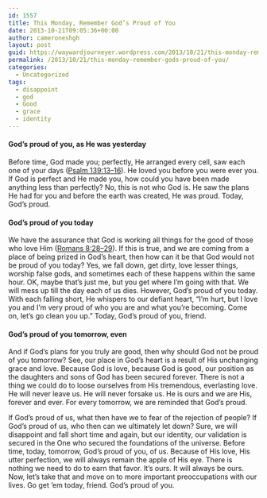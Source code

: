```yaml
---
id: 1557
title: This Monday, Remember God’s Proud of You
date: 2013-10-21T09:05:36+00:00
author: cameroneshgh
layout: post
guid: https://waywardjourneyer.wordpress.com/2013/10/21/this-monday-remember-gods-proud-of-you/
permalink: /2013/10/21/this-monday-remember-gods-proud-of-you/
categories:
  - Uncategorized
tags:
  - disappoint
  - god
  - Good
  - grace
  - identity
---
```

<!-- instagram error: invalid instagram resource -->

#### God’s proud of you, as He was yesterday

Before time, God made you; perfectly, He arranged every cell, saw each one of your days (<a href="http://www.biblegateway.com/passage/?search=psalm%20139:13-16&version=ESV" target="_blank">Psalm 139:13–16</a>). He loved you before you were ever you. If God is perfect and He made you, how could you have been made anything less than perfectly? No, this is not who God is. He saw the plans He had for you and before the earth was created, He was proud. Today, God’s proud.

#### God’s proud of you today

We have the assurance that God is working all things for the good of those who love Him (<a href="http://www.biblegateway.com/passage/?search=romans%208:28-29&version=ESV" target="_blank">Romans 8:28–29</a>). If this is true, and we are coming from a place of being prized in God’s heart, then how can it be that God would not be proud of you today? Yes, we fall down, get dirty, love lesser things, worship false gods, and sometimes each of these happens within the same hour. OK, maybe that’s just me, but you get where I’m going with that. We will mess up till the day each of us dies. However, God’s proud of you today. With each falling short, He whispers to our defiant heart, “I’m hurt, but I love you and I’m very proud of who you are and what you’re becoming. Come on, let’s go clean you up.” Today, God’s proud of you, friend.

#### God’s proud of you tomorrow, even

And if God’s plans for you truly are good, then why should God not be proud of you tomorrow? See, our place in God’s heart is a result of His unchanging grace and love. Because God is love, because God is good, our position as the daughters and sons of God has been secured forever. There is not a thing we could do to loose ourselves from His tremendous, everlasting love. He will never leave us. He will never forsake us. He is ours and we are His, forever and ever. For every tomorrow, we are reminded that God’s proud.

If God’s proud of us, what then have we to fear of the rejection of people? If God’s proud of us, who then can we ultimately let down? Sure, we will disappoint and fall short time and again, but our identity, our validation is secured in the One who secured the foundations of the universe. Before time, today, tomorrow, God’s proud of you, of us. Because of His love, His utter perfection, we will always remain the apple of His eye. There is nothing we need to do to earn that favor. It’s ours. It will always be ours. Now, let’s take that and move on to more important preoccupations with our lives. Go get ’em today, friend. God’s proud of you.